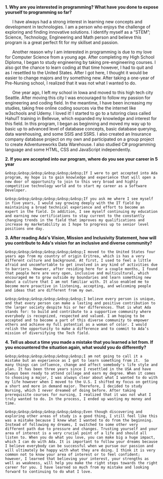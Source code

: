 
 **1. Why are you interested in programming? What have you done to expose yourself to programming so far?**


   &nbsp;&nbsp;&nbsp;&nbsp;&nbsp;&nbsp;I have always had a strong interest in learning new concepts and development in technologies. I am a person who enjoys the challenge of exploring and finding innovative solutions. I identify myself as a “STEM”; Science, Technology, Engineering and Math person and believe this program is a great perfect fit for my skillset and passion. 

   &nbsp;&nbsp;&nbsp;&nbsp;&nbsp;&nbsp;Another reason why I am interested in programming is due to my love for Computer Science from a young age. After completing my High School Diploma, I began to study engineering by taking pre-engineering courses. I also got the chance to learn coding at that time however, I had to quit and as I resettled to the United States. After I got here, I thought it would be easier to change majors and try something new. After taking a one-year of Pre-Nursing school, I realized that it was not what I wanted to do.

   &nbsp;&nbsp;&nbsp;&nbsp;&nbsp;&nbsp;One year ago, I left my school in Iowa and moved to this high tech city Seattle. After moving this city I was encouraged to follow my passion for engineering and coding field. In the meantime, I have been increasing my studies, taking free online coding sources via the the internet like w3schools and Udemy. I loved it! I started to go to a tutoring class called HahuIT training in Bellevue, which expanded my knowledge and interest for this field. In this program, I began as beginning and moved my way up to basic up to advanced level of database concepts, basic database querying, data warehousing, and some SSIS and SSRS. I also created an Insurance company database project on my own and participated on a group project to create Adventureworks Data Warehouse. I also studied C# programming language and some HTML, CSS and JavaScript independently.  
   
 **2. If you are accepted into our program, where do you see your career in 5 year**


    &nbsp;&nbsp;&nbsp;&nbsp;&nbsp;&nbsp;If I were to get accepted into Ada program, my hope is to gain knowledge and experience that will open a new door of opportunity to join to this very broad and highly competitive technology world and to start my career as a Software Developer. 

    &nbsp;&nbsp;&nbsp;&nbsp;&nbsp;&nbsp;If you ask me where I see myself in five years, I would say growing deeply with the IT field by maintaining a broad technical experience and effort to become an expert in the field. In addition, I see myself continuing my education and earning new certifications to stay current to the constantly changing trends in the field that improves my qualifications and increase my marketability as I hope to progress up to senior level positions one day. 


 **3. After reading Ada's Vision, Mission and Inclusivity Statement, how will you contribute to Ada's vision for an inclusive and diverse community?** 


    &nbsp;&nbsp;&nbsp;&nbsp;&nbsp;&nbsp;I moved to the United States four years ago from my country of origin Eritrea, which is has a very different culture and background. At first, I used to feel a little afraid and uncomfortable to get involved in any kind of activities due to barriers. However, after residing here for a couple months, I found that people here are very open, inclusive and multicultural, which encouraged me to grow outside my boundaries and learn something new about a culture that I am not familiar with. It also enabled me to become more proactive in listening, accepting, and welcoming people and ideas that are different from my own.

    &nbsp;&nbsp;&nbsp;&nbsp;&nbsp;&nbsp;I believe every person is unique, and that every person can make a lasting and positive contribution to the larger society despite his or her differences. That is what Ada stands for: to build and contribute to a supportive community where everybody is recognized, respected and valued. I am hoping to be accepted and to become a part of this diverse community to empower others and achieve my full potential as a woman of color. I would relish the opportunity to make a difference and to commit to Ada’s mission of diversifying the Tech field. 
    
 **4. Tell us about a time you made a mistake that you learned a lot from. If you encountered the situation again, what would you do differently?**


    &nbsp;&nbsp;&nbsp;&nbsp;&nbsp;&nbsp;I am not going to call it a mistake but an experience as I got to learn something from it.  So many things can influence, change and affect somebody's life style and plan. It has been three years since I resettled in the USA and have always been ready to attend college and earn my degree. When it comes to choosing a major, I was always clear about what I wanted to do with my life however when I moved to the U.S. I shifted my focus on getting a short and more in demand major. Therefore, I decided to study Nursing, which I never dreamed of doing before. After taking prerequisite courses for nursing, I realized that it was not what I truly wanted to do. In the process, I ended up wasting my money and time.

    &nbsp;&nbsp;&nbsp;&nbsp;&nbsp;&nbsp;Even though discovering and exploring other areas of study is a good thing, I still feel like this was a mistake because I knew what I wanted to do from the beginning. Instead of following my dreams, I switched to some other very different path due to pressure and changes. Trusting yourself and your area of interest is a very crucial point of a life and should all listen to. When you do what you love, you can make big a huge impact, which I can do with Ada. It is important to follow your dreams because I believe everybody can be successful when we pursue our passion and will ultimately be happy with what they are doing. I think it is very common not to know your area of interest or to feel confident; however, I learned that believing your interest, your strengths as well as weakness, will help you make the right steps towards the right career for you. I have learned so much from my mistake and looking forward to continuing to do what I love. 

